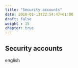 ```yaml
---
title: "Security accounts"
date: 2018-01-13T22:54:47+01:00
draft: false
weight : 15
chapter: true
---
```

## Security accounts
english
